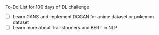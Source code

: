 To-Do List for 100 days of DL challenge

- [ ] Learn GANS and implement DCGAN for anime dataset or pokemon dataset 
- [ ] Learn more about Transformers and BERT in NLP
